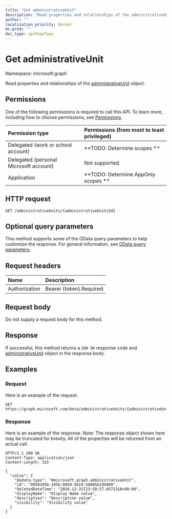 ```yaml
---
title: "Get administrativeUnit"
description: "Read properties and relationships of the administrativeUnit object."
author: ""
localization_priority: Normal
ms.prod: ""
doc_type: apiPageType
---
```


# Get administrativeUnit

Namespace: microsoft.graph

Read properties and relationships of the [administrativeUnit](../resources/administrativeunit.md) object.

## Permissions
One of the following permissions is required to call this API. To learn more, including how to choose permissions, see [Permissions](/concepts/permissions-reference.md).

|Permission type|Permissions (from most to least privileged)|
|:---|:---|
|Delegated (work or school account)|**TODO: Determine scopes **|
|Delegated (personal Microsoft account)|Not supported.|
|Application|**TODO: Determine AppOnly scopes **|

## HTTP request
<!-- {
  "blockType": "ignored"
}
-->
``` http
GET /administrativeUnits/{administrativeUnitsId}
```

## Optional query parameters
This method supports some of the OData query parameters to help customize the response. For general information, see [OData query parameters](/graph/query-parameters).

## Request headers
|Name|Description|
|:---|:---|
|Authorization|Bearer {token}.Required|

## Request body
Do not supply a request body for this method.

## Response
If successful, this method returns a `200 OK` response code and [administrativeUnit](../resources/administrativeunit.md) object in the response body.

## Examples

### Request
Here is an example of the request.
<!-- {
  "blockType": "request",
  "name": "get_administrativeunit"
}
-->
``` http
GET https://graph.microsoft.com/beta/administrativeUnits/{administrativeUnitsId}
```

### Response
Here is an example of the response. Note: The response object shown here may be truncated for brevity. All of the properties will be returned from an actual call.
<!-- {
  "blockType": "response",
  "truncated": true,
  "@odata.type": "microsoft.graph.administrativeUnit"
}
-->
``` http
HTTP/1.1 200 OK
Content-Type: application/json
Content-Length: 315

{
  "value": {
    "@odata.type": "#microsoft.graph.administrativeUnit",
    "id": "0950195b-195b-0950-5b19-50095b195009",
    "deletedDateTime": "2016-12-31T23:58:57.0571318+00:00",
    "displayName": "Display Name value",
    "description": "Description value",
    "visibility": "Visibility value"
  }
}
```

